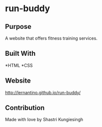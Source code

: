 # run-buddy

## Purpose
A website that offers fitness training services.

## Built With
*HTML
*CSS

## Website
http://lernantino.github.io/run-buddy/

## Contribution
Made with love by Shastri Kungiesingh
